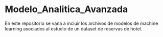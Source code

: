 # Modelo_Analitica_Avanzada

En este repositorio se vana a incluir los archivos de modelos de machine learning asociados al estudio de un dataset de reservas de hotel.

